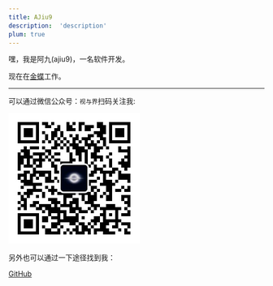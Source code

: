 ```yaml
---
title: AJiu9
description:  'description'
plum: true
---
```


嘿，我是阿九(ajiu9)，一名软件开发。

现在在[金蝶](https://www.kingdee.com/)工作。

<div flex-auto />

---

可以通过微信公众号：`视与界`扫码关注我:

<div w-30>
  <img src="../public/qrcode_for_gh.jpg" alt="视与界"/>
</div>

另外也可以通过一下途径找到我：

<p flex="~ gap-3 wrap" class="mt--2!">
  <a href="https://github.com/ajiu9" target="_blank"><span op75 i-simple-icons-github />GitHub</a>
</p>
